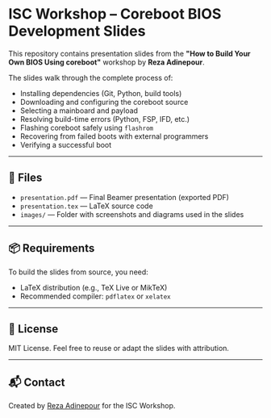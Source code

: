 # ISC Workshop – Coreboot BIOS Development Slides

This repository contains presentation slides from the **"How to Build Your Own BIOS Using coreboot"** workshop by **Reza Adinepour**.

The slides walk through the complete process of:

- Installing dependencies (Git, Python, build tools)
- Downloading and configuring the coreboot source
- Selecting a mainboard and payload
- Resolving build-time errors (Python, FSP, IFD, etc.)
- Flashing coreboot safely using `flashrom`
- Recovering from failed boots with external programmers
- Verifying a successful boot

---

## 📂 Files

- `presentation.pdf` — Final Beamer presentation (exported PDF)
- `presentation.tex` — LaTeX source code
- `images/` — Folder with screenshots and diagrams used in the slides

---

## 📦 Requirements

To build the slides from source, you need:

- LaTeX distribution (e.g., TeX Live or MikTeX)
- Recommended compiler: `pdflatex` or `xelatex`

---

## 📎 License

MIT License. Feel free to reuse or adapt the slides with attribution.

---

## 📬 Contact

Created by [Reza Adinepour](https://github.com/rezaAdinepour) for the ISC Workshop.
